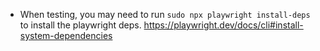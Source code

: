 - When testing, you may need to run `sudo npx playwright install-deps` to install the playwright deps. https://playwright.dev/docs/cli#install-system-dependencies
